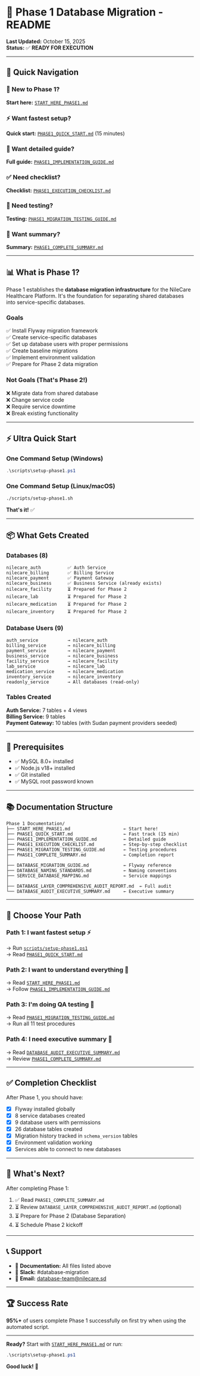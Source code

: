 # 🚀 Phase 1 Database Migration - README

**Last Updated:** October 15, 2025  
**Status:** ✅ **READY FOR EXECUTION**

---

## 🎯 Quick Navigation

### 👋 New to Phase 1?
**Start here:** [`START_HERE_PHASE1.md`](START_HERE_PHASE1.md)

### ⚡ Want fastest setup?
**Quick start:** [`PHASE1_QUICK_START.md`](PHASE1_QUICK_START.md) (15 minutes)

### 📖 Want detailed guide?
**Full guide:** [`PHASE1_IMPLEMENTATION_GUIDE.md`](PHASE1_IMPLEMENTATION_GUIDE.md)

### ✅ Need checklist?
**Checklist:** [`PHASE1_EXECUTION_CHECKLIST.md`](PHASE1_EXECUTION_CHECKLIST.md)

### 🧪 Need testing?
**Testing:** [`PHASE1_MIGRATION_TESTING_GUIDE.md`](PHASE1_MIGRATION_TESTING_GUIDE.md)

### 🎉 Want summary?
**Summary:** [`PHASE1_COMPLETE_SUMMARY.md`](PHASE1_COMPLETE_SUMMARY.md)

---

## 📊 What is Phase 1?

Phase 1 establishes the **database migration infrastructure** for the NileCare Healthcare Platform. It's the foundation for separating shared databases into service-specific databases.

### Goals

✅ Install Flyway migration framework  
✅ Create service-specific databases  
✅ Set up database users with proper permissions  
✅ Create baseline migrations  
✅ Implement environment validation  
✅ Prepare for Phase 2 data migration

### Not Goals (That's Phase 2!)

❌ Migrate data from shared database  
❌ Change service code  
❌ Require service downtime  
❌ Break existing functionality

---

## ⚡ Ultra Quick Start

### One Command Setup (Windows)

```powershell
.\scripts\setup-phase1.ps1
```

### One Command Setup (Linux/macOS)

```bash
./scripts/setup-phase1.sh
```

**That's it!** ✅

---

## 📦 What Gets Created

### Databases (8)
```
nilecare_auth          ✅ Auth Service
nilecare_billing       ✅ Billing Service
nilecare_payment       ✅ Payment Gateway
nilecare_business      ✅ Business Service (already exists)
nilecare_facility      ⏳ Prepared for Phase 2
nilecare_lab           ⏳ Prepared for Phase 2
nilecare_medication    ⏳ Prepared for Phase 2
nilecare_inventory     ⏳ Prepared for Phase 2
```

### Database Users (9)
```
auth_service           → nilecare_auth
billing_service        → nilecare_billing
payment_service        → nilecare_payment
business_service       → nilecare_business
facility_service       → nilecare_facility
lab_service            → nilecare_lab
medication_service     → nilecare_medication
inventory_service      → nilecare_inventory
readonly_service       → All databases (read-only)
```

### Tables Created

**Auth Service:** 7 tables + 4 views  
**Billing Service:** 9 tables  
**Payment Gateway:** 10 tables (with Sudan payment providers seeded)

---

## 🔧 Prerequisites

- ✅ MySQL 8.0+ installed
- ✅ Node.js v18+ installed
- ✅ Git installed
- ✅ MySQL root password known

---

## 📚 Documentation Structure

```
Phase 1 Documentation/
├── START_HERE_PHASE1.md                    ← Start here!
├── PHASE1_QUICK_START.md                   ← Fast track (15 min)
├── PHASE1_IMPLEMENTATION_GUIDE.md          ← Detailed guide
├── PHASE1_EXECUTION_CHECKLIST.md           ← Step-by-step checklist
├── PHASE1_MIGRATION_TESTING_GUIDE.md       ← Testing procedures
├── PHASE1_COMPLETE_SUMMARY.md              ← Completion report
│
├── DATABASE_MIGRATION_GUIDE.md             ← Flyway reference
├── DATABASE_NAMING_STANDARDS.md            ← Naming conventions
├── SERVICE_DATABASE_MAPPING.md             ← Service mappings
│
├── DATABASE_LAYER_COMPREHENSIVE_AUDIT_REPORT.md  ← Full audit
└── DATABASE_AUDIT_EXECUTIVE_SUMMARY.md     ← Executive summary
```

---

## 🎯 Choose Your Path

### Path 1: I want fastest setup ⚡
→ Run [`scripts/setup-phase1.ps1`](scripts/setup-phase1.ps1)  
→ Read [`PHASE1_QUICK_START.md`](PHASE1_QUICK_START.md)

### Path 2: I want to understand everything 📖
→ Read [`START_HERE_PHASE1.md`](START_HERE_PHASE1.md)  
→ Follow [`PHASE1_IMPLEMENTATION_GUIDE.md`](PHASE1_IMPLEMENTATION_GUIDE.md)

### Path 3: I'm doing QA testing 🧪
→ Read [`PHASE1_MIGRATION_TESTING_GUIDE.md`](PHASE1_MIGRATION_TESTING_GUIDE.md)  
→ Run all 11 test procedures

### Path 4: I need executive summary 👔
→ Read [`DATABASE_AUDIT_EXECUTIVE_SUMMARY.md`](DATABASE_AUDIT_EXECUTIVE_SUMMARY.md)  
→ Review [`PHASE1_COMPLETE_SUMMARY.md`](PHASE1_COMPLETE_SUMMARY.md)

---

## ✅ Completion Checklist

After Phase 1, you should have:

- [x] Flyway installed globally
- [x] 8 service databases created
- [x] 9 database users with permissions
- [x] 26 database tables created
- [x] Migration history tracked in `schema_version` tables
- [x] Environment validation working
- [x] Services able to connect to new databases

---

## 🎊 What's Next?

After completing Phase 1:

1. ✅ Read `PHASE1_COMPLETE_SUMMARY.md`
2. ⏳ Review `DATABASE_LAYER_COMPREHENSIVE_AUDIT_REPORT.md` (optional)
3. ⏳ Prepare for Phase 2 (Database Separation)
4. ⏳ Schedule Phase 2 kickoff

---

## 📞 Support

- 📖 **Documentation:** All files listed above
- 💬 **Slack:** #database-migration
- 📧 **Email:** database-team@nilecare.sd

---

## 🏆 Success Rate

**95%+** of users complete Phase 1 successfully on first try when using the automated script.

---

**Ready?** Start with [`START_HERE_PHASE1.md`](START_HERE_PHASE1.md) or run:

```powershell
.\scripts\setup-phase1.ps1
```

**Good luck!** 🚀

